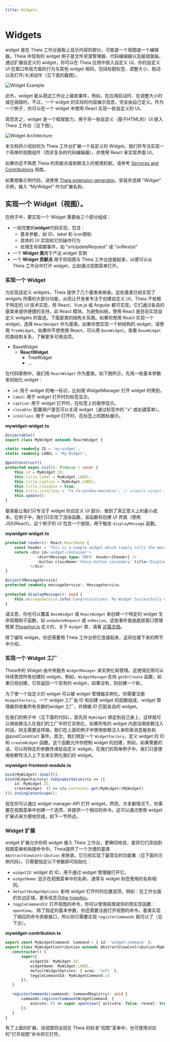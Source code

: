 ```yaml
---
title: Widgets
---
```


# Widgets

widget 是在 Theia 工作台面板上显示内容的部分，可能是一个视图或一个编辑器。Theia 中现有的 widget 例子是文件资源管理器、代码编辑器以及报错面板。通过扩展自定义的 widget，你可以在 Theia 应用中嵌入自定义 UI。你的自定义 UI 在窗口布局方面的行为与其他 widget 相同，包括标题标签、调整大小、拖动以及打开/关闭动作（见下面的截图）。


<img src="/widget-example.gif" alt="Widget Example" style="max-width: 525px">

此外，widget 能从周边工作台上接收事件，例如，在应用启动时、在调整大小时或在销毁时。不过，一个 widget 的实际的内容展示信息，完全由自己定义。作为一个例子，你可以在一个 widget 中使用 React 实现一些自定义的 UI。

简而言之，widget 是一个框架能力，用于将一些自定义（基于HTML的）UI 嵌入 Theia 工作台（见下图）。

<img src="/widget-architecture.png" alt="Widget Architecture" style="max-width: 525px">

本文档将介绍如何为 Theia 工作台扩展一个自定义的 Widget。我们将专注实现一个简单的视图组件（而非复杂的代码编辑器），并使用 React 来实现界面 UI。

如果你还不熟悉 Theia 的贡献点或依赖注入的使用机制，请参考 [Services and Contributions](https://theia-ide.org/docs/services_and_contributions/) 指南。

如果想看示例代码，请使用 [Theia extension generator](https://github.com/eclipse-theia/generator-theia-extension)。安装并选择 “Widget” 示例，输入 “MyWidget” 作为扩展名称。

## 实现一个 Widget（视图）。

在例子中，要实现一个 Widget 需要由三个部分组成：

<ul>
<li>一段完整的<b>widget</b>代码实现，包含：
    <ul>
    <li>基本参数，如 ID、label 和 icon图标</li>
    <li>具体的 UI 实现和它的操作行为</li>
    <li>处理生命周期事件，如 "onUpdateRequest" 或 "onResize"</li>
    </ul>
</li>
<li>一个<b> Widget 类</b>用于产出 widget 实例</li>
<li>一个<b> Widget 贡献点</b> 用于将视图与 Theia 工作台连接起来，以便可以从 Theia 工作台中打开 widget，比如通过视图菜单打开。</li>
</ul>

### 实现一个 Widget

为实现自定义 widgets，Theia 提供了几个基类来继承。这些基类已经实现了 widgets 所需的大部分功能，从而让开发者专注于创建自定义 UI。Theia 不依赖于特定的 UI 技术实现，用 React、Vue.js 或 Angular 都可实现。它们通过各自的基类来提供便捷的支持，如 React 模块。为避免纠结，使用 React 是目前实现自定义 widgets 的首选。下面是类的结构关系图。如果你想用 React 实现一个 widget，选择 `ReactWidget` 作为基类。如果你想实现一个树结构的 widget，请使用 `TreeWidget`。如果你不想使用 React，可以用 `BaseWidget`。查看 `BaseWidget` 的类结构关系，了解更多可用选项。

<ul>
<li>BaseWidget
    <ul>
    <li><b>ReactWidget</b>
        <ul>
        <li>TreeWidget</li>
        <li>…</li>
        </ul>
    </li>
    </ul>
</li>
</ul>

在代码案例中，我们用 `ReactWidget` 作为基类。如下图所示，先用一些基本参数来初始化 widget：


* `id`: 用于 widget 的唯一标识，比如用 WidgetManager 打开 widget 时用到。
* `label`: 用于 widget 打开时的标签显示。
* `caption`: 用于 widget 打开时，在标签上的悬停显示。
* `closable`: 配置用户是否可以关闭 widget（通过标签中的 "x" 或右键菜单）。
* `iconClass`: 用于 widget 打开时，在标签上的图标展示。

**mywidget-widget.ts**
```typescript
@injectable()
export class MyWidget extends ReactWidget {

static readonly ID = 'my:widget';
static readonly LABEL = 'My Widget';

@postConstruct()
protected async init(): Promise < void> {
    this.id = MyWidget.ID;
    this.title.label = MyWidget.LABEL;
    this.title.caption = MyWidget.LABEL;
    this.title.closable = true;
    this.title.iconClass = 'fa fa-window-maximize'; // example widget icon.
    this.update();
}
```

基类能让我们只专注于 widget 的自定义 UI 部分，做到了真正意义上的最小成本。在例子中，我们只实现了渲染函数，该函数将创建 UI 界面（使用JSX/React）。这个例子的 UI 包含一个按钮，用于触发 `displayMessage` 函数。

**mywidget-widget.ts**
```typescript
protected render(): React.ReactNode {
    const header = `This is a sample widget which simply calls the messageService in order to display an info message to end users.`;
    return <div id='widget-container'>
              <AlertMessage type='INFO' header={header} />
              <button className='theia-button secondary' title='Display Message' onClick={_a => this.displayMessage()}>Display Message</button>
           </div>
}

@inject(MessageService)
protected readonly messageService!: MessageService;
  
protected displayMessage(): void {
    this.messageService.info('Congratulations: My Widget Successfully Created!');
}
```

请注意，你也可以覆盖 `BaseWidget` 或 `ReactWidget` 来创建一个特定的 widget 生命周期钩子函数，如 `onUpdateRequest` 或 `onResize`。这些事件是由底层窗口管理框架 [Phosphor.js](https://phosphorjs.github.io/) 定义的，关于 `Widget` 类，请看 [这篇文档](http://phosphorjs.github.io/phosphor/api/widgets/classes/widget.html)。

除了编写 widget，你还需要用 Theia 工作台把它连接起来，这将在接下来的两节中介绍。

### 实现一个 Widget 工厂

Theia中的 Widget 由中央服务 `WidgetManager` 来实例化和管理。这使得应用可以持续管控所有创建的 widget。例如，`WidgetManager`支持 `getOrCreate` 函数，如果已经创建，它将返回一个现有的 widget，如果没有，则创建一个新。

为了使一个自定义的 widget 可以被 widget 管理器实例化，你需要注册 `WidgetFactory`。一个 widget 工厂由 ID 和创建 widget 的函数组成，widget 管理器将收集所有贡献的widget 工厂，并根据 ID 匹配各自的 widget。

在我们的例子中（见下面的代码），首先将 `MyWidget` 绑定到自己身上，这样就可以用依赖注入在我们的工厂中将它实例化，如果所有的 widget 内部没用依赖注入的话，则无需要这样做。我们在上面的例子中使用依赖注入来检索消息服务和 @postConstruct 事件。其次，我们绑定一个 `WidgetFactory`，定义 widget 的 ID 和 `createWidget` 函数。这个函数允许你控制 widget 的创建，例如，如果需要的话，可以将特定的参数传递给自定义 widget。在我们的简单例子中，我们只是使用依赖性注入上下文来实例化我们的 widget。

**mywidget-frontend-module.ts**
```typescript
bind(MyWidget).toSelf();
bind(WidgetFactory).toDynamicValue(ctx => ({
    id: MyWidget.ID,
    createWidget: () => ctx.container.get<MyWidget>(MyWidget)
})).inSingletonScope();
```

现在你可以通过 widget manager API 打开 widget。然而，大多数情况下，你需要在视图菜单中创建一个选项，并提供一个相应的命令。这可以通过使用 widget 扩展点来方便地完成，如下一节所述。

### Widget 扩展

widget 扩展允许你将 widget 接入 Theia 工作台，更确切地说，是将它们添加到视图菜单和快捷命令中。Theia提供了一个方便的基类 `AbstractViewContribution` 来继承，它已经实现了最常见的功能集（见下面的示例代码）。只需要指定以下参数即可初始化：

* `widgetID`: widget 的 ID，用于通过 widget 管理器打开它。
* `widgetName`: 显示在视图菜单中的名称，通常与 widget 标签使用的名称相同。
* `defaultWidgetOptions`: 影响 widget 打开时的位置选项，例如：在工作台面的左边区域。更多信息见[the typedoc](https://eclipse-theia.github.io/theia/docs/next/interfaces/core.applicationshell-2.widgetoptions.html)。
* `toggleCommandId`: 打开视图的命令，你可以使用超类提供的预实现函数：`openView`。
除了指定的基本参数，你还需要注册打开视图的命令。基类实现了相应的命令贡献接口，所以你只需要实现 `registerCommands` 就可以了（见下文）。


**mywidget-contribution.ts**
```typescript
export const MyWidgetCommand: Command = { id: 'widget:command' };
export class MyWidgetContribution extends AbstractViewContribution<MyWidget> {
   constructor() {
       super({
           widgetId: MyWidget.ID,
           widgetName: MyWidget.LABEL,
           defaultWidgetOptions: { area: 'left' },
           toggleCommandId: MyWidgetCommand.id
       });
   }

   registerCommands(commands: CommandRegistry): void {
       commands.registerCommand(WidgetCommand, {
           execute: () => super.openView({ activate: false, reveal: true })
       });
   }
}
```

有了上面的扩展，该视图将出现在 Theia 的标准"视图"菜单中，也可使用对应的"打开视图"命令将它打开。
